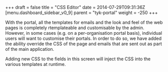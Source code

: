 +++
draft = false
title = "CSS Editor"
date = 2014-07-29T09:31:36Z
[menu.dashboard_sidebar_v0_9]
	parent = "tyk-portal"
    weight = -250
+++

With the portal, all the templates for emails and the look and feel of the web pages is completely rtemplateable and customisable by the admin. However, in some cases (e.g. on a per-organisation portal basis), individual users will want to customise their portals. In order to do so, we have added the ability override the CSS of the page and emails that are sent out as part of the main application. 

Adding new CSS to the fields in this screen will inject the CSS into the various templates at runtime.